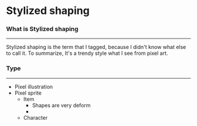 # Stylized shaping
### What is Stylized shaping
---
Stylized shaping is the term that I tagged, because I didn't know what else to call it. To summarize, It's a trendy style what I see from pixel art.

### Type
---
- Pixel illustration
- Pixel sprite
	- Item
		- Shapes are very deform
		- 
	- Character